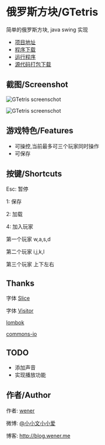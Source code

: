 俄罗斯方块/GTetris
==========

简单的俄罗斯方块, java swing 实现

* [项目地址](https://github.com/WenerLove/GTetris)
* [程序下载](http://resources.wener.me/java/GTetris.jar)
* [运行程序](http://resources.wener.me/java/GTetris.jnlp)
* [源代码打包下载](https://github.com/WenerLove/GTetris/archive/master.zip)

截图/Screenshot
----

![GTetris screenschot](https://raw.github.com/WenerLove/GTetris/master/screenshot-main.png "GTetris")

<!--more-->

![GTetris screenschot](https://raw.github.com/WenerLove/GTetris/master/screenshot.png "GTetris")

游戏特色/Features
--------

* 可操控,当前最多可三个玩家同时操作
* 可保存


按键/Shortcuts
------

Esc: 暂停

1: 保存

2: 加载

4: 加入玩家

第一个玩家
w,a,s,d

第二个玩家
i,j,k,l

第三个玩家
上下左右


Thanks
---------

字体 [Slice](http://www.dafont.com/christian-munk.d3941?fpp=50&text=Wener)

字体 [Visitor](http://www.dafont.com/font-comment.php?file=visitor&fpp=50&text=Wener)

[lombok](http://projectlombok.org)

[commons-io](http://commons.apache.org/proper/commons-io/)

TODO
----

* 添加声音
* 实现播放功能

作者/Author
-----------

作者: [wener](http://wener.me)

微博: [@小小文小小爱](http://weibo.com/u/2705020605)

博客: http://blog.wener.me
